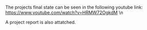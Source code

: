The projects final state can be seen in the following youtube link: https://www.youtube.com/watch?v=HRMW72OgkdM \n

A project report is also attatched.
